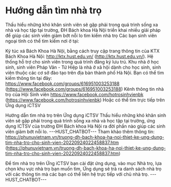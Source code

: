 # Hướng dẫn tìm nhà trọ

Thấu hiểu những khó khăn sinh viên sẽ gặp phải trong quá trình sống xa nhà và học tập tại trường, ĐH Bách khoa Hà Nội triển khai nhiều giải pháp để giúp các sinh viên giảm bớt nỗi lo tìm kiếm nhà trọ
Các bạn sinh viên ngoại tỉnh có thể tìm kiếm nơi ở tại:

Ký túc xá Bách Khoa Hà Nội, bằng cách truy cập trang thông tin của KTX Bách Khoa Hà Nội: http://ktx.hust.edu.vn/ (http://ktx.hust.edu.vn/). Hệ thống hỗ trợ cho sinh viên trong quá trình đăng ký lưu trú. Khu nhà ở học sinh, sinh viên Pháp Vân - Tứ Hiệp là nhà ở xã hội dành cho học sinh, sinh viên thuộc các cơ sở đào tạo trên địa bàn thành phố Hà Nội. Bạn có thể tìm kiếm thông tin tại đây: https://www.facebook.com/groups/616951003253188 (https://www.facebook.com/groups/616951003253188) 
Kênh thông tin nhà trọ của Hội Sinh viên https://www.facebook.com/hotrosinhvienbk (https://www.facebook.com/hotrosinhvienbk) 
Hoặc có thể tìm trực tiếp trên Ứng dụng iCTSV

Hướng dẫn tìm nhà trọ trên Ứng dụng iCTSV
Thấu hiểu những khó khăn sinh viên sẽ gặp phải trong quá trình sống xa nhà và học tập tại trường, ứng dụng ICTSV của trường ĐH Bách khoa Hà Nội ra đời phần nào giúp các sinh viên giảm bớt nỗi lo. 
 ---HUST_CHATBOT---
Tham khảo thêm thông tin: https://phunuvietnam.vn/truong-dh-bach-khoa-ha-noi-thiet-ke-ung-dung-tim-nha-tro-cho-sinh-vien-20220924022458837.htm (https://phunuvietnam.vn/truong-dh-bach-khoa-ha-noi-thiet-ke-ung-dung-tim-nha-tro-cho-sinh-vien-20220924022458837.htm) 

Để tìm nhà trọ trên Ứng iCTSV bạn cài đặt ứng dụng, vào mục Nhà trọ, lựa chọn khu vực nhà trọ bạn muốn tìm, Ứng dụng sẽ trả ra danh sách nhà trọ với các thông tin mà các bạn có thể liên hệ trực tiếp với chủ nhà trọ. 
 ---HUST_CHATBOT---
